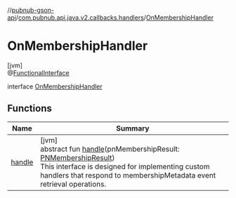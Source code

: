 //[pubnub-gson-api](../../../index.md)/[com.pubnub.api.java.v2.callbacks.handlers](../index.md)/[OnMembershipHandler](index.md)

# OnMembershipHandler

[jvm]\
@[FunctionalInterface](https://docs.oracle.com/javase/8/docs/api/java/lang/FunctionalInterface.html)

interface [OnMembershipHandler](index.md)

## Functions

| Name | Summary |
|---|---|
| [handle](handle.md) | [jvm]<br>abstract fun [handle](handle.md)(pnMembershipResult: [PNMembershipResult](../../com.pubnub.api.java.models.consumer.objects_api.membership/-p-n-membership-result/index.md))<br> This interface is designed for implementing custom handlers that respond to membershipMetadata event retrieval operations. |
